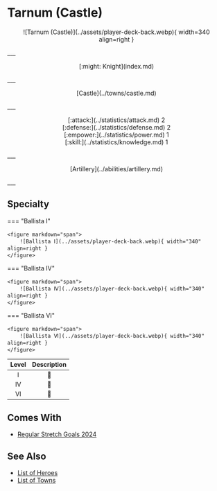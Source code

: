 # Tarnum (Castle)

<p style="text-align: center;" markdown>![Tarnum (Castle)](../assets/player-deck-back.webp){ width=340 align=right }</p>
___
<p style="text-align: center;" markdown>[:might: Knight](index.md)</p>
___
<p style="text-align: center;" markdown>[Castle](../towns/castle.md)</p>
___

<p style="text-align: center;" markdown>[:attack:](../statistics/attack.md)&nbsp;2</br>[:defense:](../statistics/defense.md)&nbsp;2</br>[:empower:](../statistics/power.md)&nbsp;1</br>[:skill:](../statistics/knowledge.md)&nbsp;1</p>
___
<p style="text-align: center;" markdown>[Artillery](../abilities/artillery.md)</p>
___

## Specialty

=== "Ballista Ⅰ"

    <figure markdown="span">
        ![Ballista Ⅰ](../assets/player-deck-back.webp){ width="340" align=right }
    </figure>

=== "Ballista Ⅳ"

    <figure markdown="span">
        ![Ballista Ⅳ](../assets/player-deck-back.webp){ width="340" align=right }
    </figure>

=== "Ballista Ⅵ"

    <figure markdown="span">
        ![Ballista Ⅵ](../assets/player-deck-back.webp){ width="340" align=right }
    </figure>


| Level | Description |
| :---: | :---: |
| Ⅰ | 🚧 |
| Ⅳ | 🚧 |
| Ⅵ | 🚧 |


## Comes With

- [Regular Stretch Goals 2024](../content/regular_stretch_goals.md)


## See Also

- [List of Heroes](index.md)
- [List of Towns](../towns/index.md)

